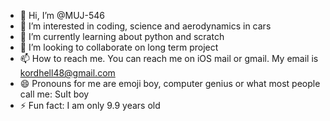 - 👋 Hi, I’m @MUJ-546
- 👀 I’m interested in coding, science and aerodynamics in cars
- 🌱 I’m currently learning about python and scratch 
- 💞️ I’m looking to collaborate on long term project
- 📫 How to reach me. You can reach me on iOS mail or gmail. My email is kordhell48@gmail.com
- 😄 Pronouns for me are emoji boy, computer genius or what most people call me: SuIt boy
- ⚡ Fun fact: I am only 9.9 years old

<!---
MUJ-546/MUJ-546 is a ✨ special ✨ repository because its `README.md` (this file) appears on your GitHub profile.
You can click the Preview link to take a look at your changes.
--->
